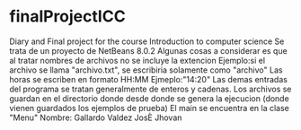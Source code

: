# finalProjectICC
Diary and Final project for the course Introduction to computer science
Se trata de un proyecto de NetBeans 8.0.2
Algunas cosas a considerar es que al tratar nombres de archivos no se incluye la extencion
Ejemplo:si el archivo se llama "archivo.txt", se escribiria solamente como "archivo"
Las horas se escriben en formato HH:MM
Ejmeplo:"14:20"
Las demas entradas del programa se tratan generalmente de enteros y cadenas.
Los archivos se guardan en el directorio donde desde donde se genera la ejecucion
(donde vienen guardados los ejemplos de prueba)
El main se encuentra en la clase "Menu"
Nombre: Gallardo Valdez JosÈ Jhovan
